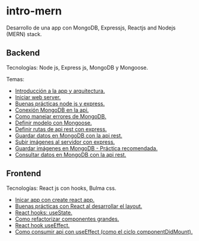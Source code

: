 # intro-mern
Desarrollo de una app con MongoDB, Expressjs, Reactjs and Nodejs (MERN) stack. 

## Backend
Tecnologías: Node js, Express js, MongoDB y Mongoose.

Temas:

- [Introducción a la app y arquitectura.](https://www.youtube.com/watch?v=p9RfYt6PGRc&list=PLkr7dGY4D2sOFts538pghxWaabulH2kMU&index=1 "Introducción a la app y arquitectura.")
- [Iniciar web server.](https://www.youtube.com/watch?v=6B93HxW7VAk&list=PLkr7dGY4D2sOFts538pghxWaabulH2kMU&index=2 "Iniciar web server.")
- [Buenas prácticas node js y express.](https://www.youtube.com/watch?v=u7YtoQ6oQYw&list=PLkr7dGY4D2sOFts538pghxWaabulH2kMU&index=3 "Buenas prácticas node js y express.")
- [Conexión MongoDB en la api.](https://www.youtube.com/watch?v=AcuLiP8-Rm4&list=PLkr7dGY4D2sOFts538pghxWaabulH2kMU&index=4 "Conexión MongoDB en la api.")
- [Como manejar errores de MongoDB.](https://www.youtube.com/watch?v=ePhAPsYjLuU&list=PLkr7dGY4D2sOFts538pghxWaabulH2kMU&index=5 "Como manejar errores de MongoDB.")
- [Definir modelo con Mongoose.](https://www.youtube.com/watch?v=i8dmIZyQSfM&list=PLkr7dGY4D2sOFts538pghxWaabulH2kMU&index=6 "Definir modelo con Mongoose.")
- [Definir rutas de api rest con express.](https://www.youtube.com/watch?v=q2405XjHuMI&list=PLkr7dGY4D2sOFts538pghxWaabulH2kMU&index=7 "Definir rutas de api rest con express.")
- [Guardar datos en MongoDB con la api rest.](https://www.youtube.com/watch?v=lgwNcl-dXZE&list=PLkr7dGY4D2sOFts538pghxWaabulH2kMU&index=8 "Guardar datos en MongoDB con la api rest.")
- [Subir imágenes al servidor con express.](https://www.youtube.com/watch?v=5myaDp47Dbo&list=PLkr7dGY4D2sOFts538pghxWaabulH2kMU&index=9 "Subir imágenes al servidor con express.")
- [Guardar imágenes en MongoDB - Práctica recomendada.](https://www.youtube.com/watch?v=nI1-xvhcWYM&list=PLkr7dGY4D2sOFts538pghxWaabulH2kMU&index=10 "Guardar imágenes en MongoDB - Práctica recomendada.")
- [Consultar datos en MongoDB con la api rest.](https://www.youtube.com/watch?v=V0Oyk7Qjk1k&list=PLkr7dGY4D2sOFts538pghxWaabulH2kMU&index=11 "Consultar datos en MongoDB con la api rest.")

## Frontend
Tecnologías: React js con hooks, Bulma css.

- [Inicar app con create react app.](https://www.youtube.com/watch?v=L6mXMVM2u9A&list=PLkr7dGY4D2sOFts538pghxWaabulH2kMU&index=12 "Inicar app con create react app.")
- [Buenas prácticas con React al desarrollar el layout.](https://www.youtube.com/watch?v=HFIB_5QQUsM&list=PLkr7dGY4D2sOFts538pghxWaabulH2kMU&index=13 "Buenas prácticas con React al desarrollar el layout.")
- [React hooks: useState.](https://www.youtube.com/watch?v=3UVRlbxlF0g&list=PLkr7dGY4D2sOFts538pghxWaabulH2kMU&index=14 "React hooks: useState.")
- [Como refactorizar componentes grandes.](https://www.youtube.com/watch?v=bf2gK8DJBPU&list=PLkr7dGY4D2sOFts538pghxWaabulH2kMU&index=15 "Como refactorizar componentes grandes.")
- [React hook useEffect.](https://www.youtube.com/watch?v=AeMHuFb85ts&list=PLkr7dGY4D2sOFts538pghxWaabulH2kMU&index=16 "React hook useEffect.")
- [Como consumir api con useEffect (como el ciclo componentDidMount).](https://www.youtube.com/watch?v=GlXMtV0ylK0&list=PLkr7dGY4D2sOFts538pghxWaabulH2kMU&index=17 "Como consumir api con useEffect (como el ciclo componentDidMount).")

